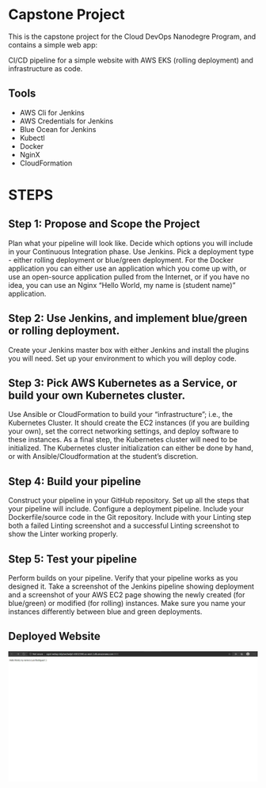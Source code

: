 # Capstone Project

This is the capstone project for the Cloud DevOps Nanodegre Program, and contains a simple web app:

CI/CD pipeline for a simple website with AWS EKS (rolling deployment) and infrastructure as code.

## Tools
* AWS Cli for Jenkins
* AWS Credentials for Jenkins
* Blue Ocean for Jenkins
* Kubectl
* Docker
* NginX
* CloudFormation
# STEPS
## Step 1: Propose and Scope the Project
Plan what your pipeline will look like.
Decide which options you will include in your Continuous Integration phase.
Use Jenkins.
Pick a deployment type - either rolling deployment or blue/green deployment.
For the Docker application you can either use an application which you come up with, or use an open-source application pulled from the Internet, or if you have no idea, you can use an Nginx “Hello World, my name is (student name)” application.
## Step 2: Use Jenkins, and implement blue/green or rolling deployment.
Create your Jenkins master box with either Jenkins and install the plugins you will need.
Set up your environment to which you will deploy code.
## Step 3: Pick AWS Kubernetes as a Service, or build your own Kubernetes cluster.
Use Ansible or CloudFormation to build your “infrastructure”; i.e., the Kubernetes Cluster.
It should create the EC2 instances (if you are building your own), set the correct networking settings, and deploy software to these instances.
As a final step, the Kubernetes cluster will need to be initialized. The Kubernetes cluster initialization can either be done by hand, or with Ansible/Cloudformation at the student’s discretion.
## Step 4: Build your pipeline
Construct your pipeline in your GitHub repository.
Set up all the steps that your pipeline will include.
Configure a deployment pipeline.
Include your Dockerfile/source code in the Git repository.
Include with your Linting step both a failed Linting screenshot and a successful Linting screenshot to show the Linter working properly.
## Step 5: Test your pipeline
Perform builds on your pipeline.
Verify that your pipeline works as you designed it.
Take a screenshot of the Jenkins pipeline showing deployment and a screenshot of your AWS EC2 page showing the newly created (for blue/green) or modified (for rolling) instances. Make sure you name your instances differently between blue and green deployments.
## Deployed Website

![img-1](screenshots/8.-Deployed.JPG)